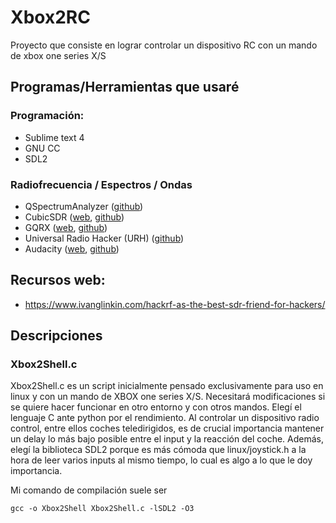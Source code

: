 # Xbox2RC
Proyecto que consiste en lograr controlar un dispositivo RC con un mando de xbox one series X/S

## Programas/Herramientas que usaré
### Programación:
  - Sublime text 4
  - GNU CC
  - SDL2

### Radiofrecuencia / Espectros / Ondas
  - QSpectrumAnalyzer ([github](https://github.com/xmikos/qspectrumanalyzer))
  - CubicSDR ([web](https://cubicsdr.com/), [github](https://github.com/cjcliffe/CubicSDR))
  - GQRX ([web](https://www.gqrx.dk/), [github](https://github.com/gqrx-sdr/gqrx))
  - Universal Radio Hacker (URH) ([github](https://github.com/jopohl/urh))
  - Audacity ([web](https://www.audacityteam.org/), [github](https://github.com/audacity/audacity))


## Recursos web:
  - https://www.ivanglinkin.com/hackrf-as-the-best-sdr-friend-for-hackers/


## Descripciones
### Xbox2Shell.c
Xbox2Shell.c es un script inicialmente pensado exclusivamente para uso en linux y con un mando de XBOX one series X/S. Necesitará modificaciones si se quiere hacer funcionar en otro entorno y con otros mandos.
Elegí el lenguaje C ante python por el rendimiento. Al controlar un dispositivo radio control, entre ellos coches teledirigidos, es de crucial importancia mantener un delay lo más bajo posible entre el input y la reacción del coche.
Además, elegí la biblioteca SDL2 porque es más cómoda que linux/joystick.h a la hora de leer varios inputs al mismo tiempo, lo cual es algo a lo que le doy importancia.

Mi comando de compilación suele ser
```
gcc -o Xbox2Shell Xbox2Shell.c -lSDL2 -O3
```
